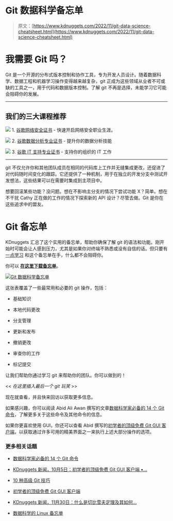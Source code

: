 # Git 数据科学备忘单

> 原文：[https://www.kdnuggets.com/2022/11/git-data-science-cheatsheet.html](https://www.kdnuggets.com/2022/11/git-data-science-cheatsheet.html)

# 我需要 Git 吗？

Git 是一个开源的分布式版本控制和协作工具，专为开发人员设计。随着数据科学、数据工程和机器学习操作变得越来越复杂，git 正成为这些领域从业者不可或缺的工具之一，用于代码和数据版本控制。了解 git 不再是选择，未能学习它可能会阻碍你的发展。

* * *

## 我们的三大课程推荐

![](../Images/0244c01ba9267c002ef39d4907e0b8fb.png) 1\. [谷歌网络安全证书](https://www.kdnuggets.com/google-cybersecurity) - 快速开启网络安全职业生涯。

![](../Images/e225c49c3c91745821c8c0368bf04711.png) 2\. [谷歌数据分析专业证书](https://www.kdnuggets.com/google-data-analytics) - 提升你的数据分析技能

![](../Images/0244c01ba9267c002ef39d4907e0b8fb.png) 3\. [谷歌 IT 支持专业证书](https://www.kdnuggets.com/google-itsupport) - 支持你的组织的 IT 工作

* * *

git 不仅允许你和其他团队成员在相同的代码库上工作并无缝集成更改，还促进了对代码随时间变化的跟踪。它还提供了一种机制，用于在独立的开发分支中测试开发想法，这些结果可以在需要时集成到主项目中。

想要回滚某些功能？没问题。想在不影响主分支的情况下尝试功能 X？简单。想在不干扰 Cathy 正在做的工作的情况下探索新的 API 设计？尽管去做。Git 是你在这些追求中的盟友。

# Git 备忘单

KDnuggets 汇总了这个实用的备忘单，帮助你确保了解 git 的语法和功能。刚开始时可能会让人感到压力，尤其是如果你对终端不熟悉或没有自信的话。但只要有 [一点学习](https://www.kdnuggets.com/2022/06/14-essential-git-commands-data-scientists.html) 和这个备忘单在手，什么都不会阻碍你。

你可以 [**在这里下载备忘单**](https://www.kdnuggets.com/publications/sheets/Git_Cheatsheet_KDnuggets.pdf)。

[](https://www.kdnuggets.com/publications/sheets/Git_Cheatsheet_KDnuggets.pdf)

[![Git 数据科学备忘单](../Images/546edec63e0a363f311c6fb3e481f3f3.png)](https://www.kdnuggets.com/publications/sheets/Git_Cheatsheet_KDnuggets.pdf)

这张表覆盖了一些最常用和必要的 git 操作，包括：

+   基础知识

+   本地代码更改

+   分支管理

+   更新和发布

+   撤销更改

+   审查你的工作

+   标记提交

让我们帮助你通过学习 git 来帮助你的团队。你可以做到的！

<< *在这里插入最后一个 git 玩笑* >>

现在就查看，并且快来回访以获取更多信息。

如果感兴趣，你可以阅读 Abid Ali Awan 撰写的文章[数据科学家必备的 14 个 Git 命令](https://www.kdnuggets.com/2022/06/14-essential-git-commands-data-scientists.html)，了解更多关于这些命令及其他命令的信息。

如果你更喜欢使用 GUI，你还可以查看 Abid 撰写的[初学者的顶级免费 Git GUI 客户端](https://www.kdnuggets.com/2022/10/top-free-git-gui-clients-beginners.html)，以获取通过许多可用的精美界面之一来执行上述大部分操作的选项。

### 更多相关话题

+   [数据科学家必备的 14 个 Git 命令](https://www.kdnuggets.com/2022/06/14-essential-git-commands-data-scientists.html)

+   [KDnuggets 新闻，10月5日：初学者的顶级免费 Git GUI 客户端 •…](https://www.kdnuggets.com/2022/n39.html)

+   [10 种高级 Git 技巧](https://www.kdnuggets.com/10-advanced-git-techniques)

+   [初学者的顶级免费 Git GUI 客户端](https://www.kdnuggets.com/2022/10/top-free-git-gui-clients-beginners.html)

+   [KDnuggets 新闻，11月30日：什么是切比雪夫定理及其如何…](https://www.kdnuggets.com/2022/n46.html)

+   [数据科学的 Linux 备忘单](https://www.kdnuggets.com/2022/11/linux-data-science-cheatsheet.html)
